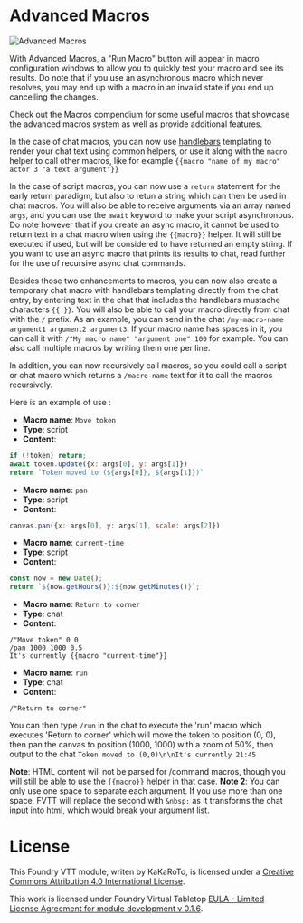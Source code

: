 # Advanced Macros

![Advanced Macros](https://img.shields.io/endpoint?url=https%3A%2F%2Fraw.githubusercontent.com%2FLeague-of-Foundry-Developers%2Fleague-repo-status%2Fshields-endpoint%2Fadvanced-macros.json)

With Advanced Macros, a "Run Macro" button will appear in macro configuration windows to allow you to quickly test your macro and see its results. Do note that if you use an asynchronous macro which never resolves, you may end up with a macro in an invalid state if you end up cancelling the changes.

Check out the Macros compendium for some useful macros that showcase the advanced macros system as well as provide additional features.

In the case of chat macros, you can now use [handlebars](https://handlebarsjs.com/) templating to render your chat text using common helpers, or use it along with the `macro` helper to call other macros, like for example `{{macro "name of my macro" actor 3 "a text argument"}}` 

In the case of script macros, you can now use a `return` statement for the early return paradigm, but also to retun a string which can then be used in chat macros. You will also be able to receive arguments via an array named `args`, and you can use the `await` keyword to make your script asynchronous. Do note however that if you create an async macro, it cannot be used to return text in a chat macro when using the `{{macro}}` helper. It will still be executed if used, but will be considered to have returned an empty string. If you want to use an async macro that prints its results to chat, read further for the use of recursive async chat commands.

Besides those two enhancements to macros, you can now also create a temporary chat macro with handlebars templating directly from the chat entry, by entering text in the chat that includes the handlebars mustache characters `{{ }}`. You will also be able to call your macro directly from chat with the `/` prefix. As an example, you can send in the chat `/my-macro-name argument1 argument2 argument3`.
If your macro name has spaces in it, you can call it with `/"My macro name" "argument one" 100` for example. You can also call multiple macros by writing them one per line.

In addition, you can now recursively call macros, so you could call a script or chat macro which returns a `/macro-name` text for it to call the macros recursively.

Here is an example of use :
- **Macro name**: `Move token`
- **Type**: script
- **Content**: 
```js
if (!token) return;
await token.update({x: args[0], y: args[1]})
return `Token moved to (${args[0]}, ${args[1]})`
```

- **Macro name**: `pan`
- **Type**: script
- **Content**:
```js
canvas.pan({x: args[0], y: args[1], scale: args[2]})
```

- **Macro name**: `current-time`
- **Type**: script
- **Content**:
```js
const now = new Date();
return `${now.getHours()}:${now.getMinutes()}`;
```

- **Macro name**: `Return to corner`
- **Type**: chat
- **Content**:
```
/"Move token" 0 0
/pan 1000 1000 0.5
It's currently {{macro "current-time"}}
```

- **Macro name**: `run`
- **Type**: chat
- **Content**:
```
/"Return to corner"
```

You can then type `/run` in the chat to execute the 'run' macro which executes 'Return to corner' which will move the token to position (0, 0), then pan the canvas to position (1000, 1000) with a zoom of 50%, then output to the chat `Token moved to (0,0)\n\nIt's currently 21:45`

**Note**: HTML content will not be parsed for /command macros, though you will still be able to use the `{{macro}}` helper in that case. 
**Note 2**: You can only use one space to separate each argument. If you use more than one space, FVTT will replace the second with `&nbsp;` as it transforms the chat input into html, which would break your argument list.

# License
This Foundry VTT module, writen by KaKaRoTo, is licensed under a [Creative Commons Attribution 4.0 International License](http://creativecommons.org/licenses/by/4.0/).

This work is licensed under Foundry Virtual Tabletop [EULA - Limited License Agreement for module development v 0.1.6](http://foundryvtt.com/pages/license.html).
